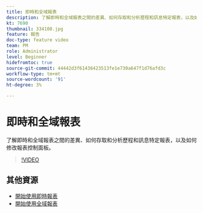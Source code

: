 ```yaml
---
title: 即時和全域報表
description: 了解即時和全域報表之間的差異、如何存取和分析歷程和訊息特定報表，以及如何修改報表控制面板。  
kt: 7690
thumbnail: 334108.jpg
feature: 報告
doc-type: feature video
team: PM
role: Administrator
level: Beginner
hidefromtoc: true
source-git-commit: 44442d3f61436423513fe1e730a647f1d76afd3c
workflow-type: tm+mt
source-wordcount: '91'
ht-degree: 3%

---
```



# 即時和全域報表

了解即時和全域報表之間的差異、如何存取和分析歷程和訊息特定報表，以及如何修改報表控制面板。  

>[!VIDEO](https://video.tv.adobe.com/v/334108?quality=12)

## 其他資源

* [開始使用即時報表](https://experienceleague.adobe.com/docs/journey-optimizer/using/reporting/live-report/live-report.html)
* [開始使用全域報表](https://experienceleague.adobe.com/docs/journey-optimizer/using/reporting/global-report/global-report.html)

